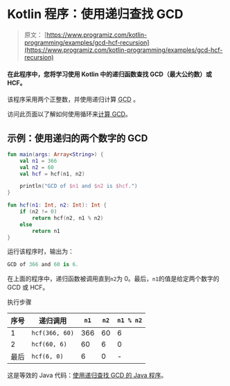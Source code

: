# Kotlin 程序：使用递归查找 GCD

> 原文： [https://www.programiz.com/kotlin-programming/examples/gcd-hcf-recursion](https://www.programiz.com/kotlin-programming/examples/gcd-hcf-recursion)

#### 在此程序中，您将学习使用 Kotlin 中的递归函数查找 GCD（最大公约数）或 HCF。

该程序采用两个正整数，并使用递归计算 <abbr title="Greatest Common Divisor">GCD</abbr> 。

访问此页面以了解如何使用循环来[计算 GCD](/kotlin-programming/examples/hcf-gcd "GCD using loops in Kotlin")。

## 示例：使用递归的两个数字的 GCD

```kt
fun main(args: Array<String>) {
    val n1 = 366
    val n2 = 60
    val hcf = hcf(n1, n2)

    println("GCD of $n1 and $n2 is $hcf.")
}

fun hcf(n1: Int, n2: Int): Int {
    if (n2 != 0)
        return hcf(n2, n1 % n2)
    else
        return n1
}
```

运行该程序时，输出为：

```kt
GCD of 366 and 60 is 6.
```

在上面的程序中，递归函数被调用直到`n2`为 0。最后，`n1`的值是给定两个数字的 GCD 或 HCF。

执行步骤

| 序号 | 递归调用 | `n1` | `n2` | `n1 % n2` |
| --- | --- | --- | --- | --- |
| 1 | `hcf(366, 60)` | 366 | 60 | 6 |
| 2 | `hcf(60, 6)` | 60 | 6 | 0 |
| 最后 | `hcf(6, 0)` | 6 | 0 | - |

这是等效的 Java 代码：[使用递归查找 GCD 的 Java 程序](/java-programming/examples/gcd-hcf-recursion "Java Program to Find GCD using recursive function")。 